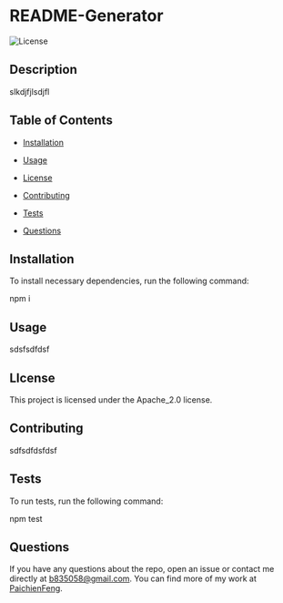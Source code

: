 
# README-Generator

![License](https://img.shields.io/badge/License-Apache_2.0-blue.svg)

## Description
slkdjfjlsdjfl
    
## Table of Contents
    
* [Installation](#installation)
    
* [Usage](#usage)
    
* [License](#license)
    
* [Contributing](#contributing)

* [Tests](#tests)
    
* [Questions](#questions)
    
## Installation
    
To install necessary dependencies, run the following command:

npm i
    
## Usage 
sdsfsdfdsf
    
## LIcense
This project is licensed under the Apache_2.0 license.
    
## Contributing
sdfsdfdsfdsf
    
## Tests
To run tests, run the following command:

npm test
    
## Questions
If you have any questions about the repo, open an issue or contact me directly at b835058@gmail.com. You can find more of my work at [PaichienFeng](https://github.com/PaichienFeng).